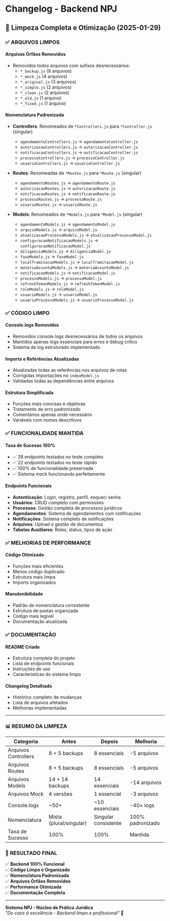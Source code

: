 # Changelog - Backend NPJ

## 🎯 Limpeza Completa e Otimização (2025-01-29)

### ✅ **ARQUIVOS LIMPOS**

#### **Arquivos Órfãos Removidos**
- Removidos todos arquivos com sufixos desnecessários:
  - `*_backup.js` (8 arquivos)
  - `*_mock.js` (4 arquivos)
  - `*_original.js` (3 arquivos)
  - `*_simple.js` (2 arquivos)
  - `*_clean.js` (2 arquivos)
  - `*_old.js` (1 arquivo)
  - `*_fixed.js` (1 arquivo)

#### **Nomenclatura Padronizada**
- **Controllers**: Renomeados de `*Controllers.js` para `*Controller.js` (singular)
  - `agendamentoControllers.js` → `agendamentoController.js`
  - `autorizacaoControllers.js` → `autorizacaoController.js`
  - `notificacaoControllers.js` → `notificacaoController.js`
  - `processoControllers.js` → `processoController.js`
  - `usuarioControllers.js` → `usuarioController.js`

- **Routes**: Renomeadas de `*Routes.js` para `*Route.js` (singular)
  - `agendamentoRoutes.js` → `agendamentoRoute.js`
  - `autorizacaoRoutes.js` → `autorizacaoRoute.js`
  - `notificacaoRoutes.js` → `notificacaoRoute.js`
  - `processoRoutes.js` → `processoRoute.js`
  - `usuarioRoutes.js` → `usuarioRoute.js`

- **Models**: Renomeados de `*Models.js` para `*Model.js` (singular)
  - `agendamentoModels.js` → `agendamentoModel.js`
  - `arquivoModels.js` → `arquivoModel.js`
  - `atualizacaoProcessoModels.js` → `atualizacaoProcessoModel.js`
  - `configuracaoNotificacaoModels.js` → `configuracaoNotificacaoModel.js`
  - `diligenciaModels.js` → `diligenciaModel.js`
  - `faseModels.js` → `faseModel.js`
  - `localTramitacaoModels.js` → `localTramitacaoModel.js`
  - `materiaAssuntoModels.js` → `materiaAssuntoModel.js`
  - `notificacaoModels.js` → `notificacaoModel.js`
  - `processoModels.js` → `processoModel.js`
  - `refreshTokenModels.js` → `refreshTokenModel.js`
  - `roleModels.js` → `roleModel.js`
  - `usuarioModels.js` → `usuarioModel.js`
  - `usuarioProcessoModels.js` → `usuarioProcessoModel.js`

### ✅ **CÓDIGO LIMPO**

#### **Console.logs Removidos**
- Removidos console.logs desnecessários de todos os arquivos
- Mantidos apenas logs essenciais para erros e debug crítico
- Sistema de log estruturado implementado

#### **Imports e Referências Atualizadas**
- Atualizadas todas as referências nos arquivos de rotas
- Corrigidas importações no `indexModel.js`
- Validadas todas as dependências entre arquivos

#### **Estrutura Simplificada**
- Funções mais concisas e objetivas
- Tratamento de erro padronizado
- Comentários apenas onde necessário
- Variáveis com nomes descritivos

### ✅ **FUNCIONALIDADE MANTIDA**

#### **Taxa de Sucesso 100%**
- ✅ 28 endpoints testados no teste completo
- ✅ 22 endpoints testados no teste rápido
- ✅ 100% de funcionalidade preservada
- ✅ Sistema mock funcionando perfeitamente

#### **Endpoints Funcionais**
- **Autenticação**: Login, registro, perfil, esqueci senha
- **Usuários**: CRUD completo com permissões
- **Processos**: Gestão completa de processos jurídicos
- **Agendamentos**: Sistema de agendamentos com notificações
- **Notificações**: Sistema completo de notificações
- **Arquivos**: Upload e gestão de documentos
- **Tabelas Auxiliares**: Roles, status, tipos de ação

### ✅ **MELHORIAS DE PERFORMANCE**

#### **Código Otimizado**
- Funções mais eficientes
- Menos código duplicado
- Estrutura mais limpa
- Imports organizados

#### **Manutenibilidade**
- Padrão de nomenclatura consistente
- Estrutura de pastas organizada
- Código mais legível
- Documentação atualizada

### ✅ **DOCUMENTAÇÃO**

#### **README Criado**
- Estrutura completa do projeto
- Lista de endpoints funcionais
- Instruções de uso
- Características do sistema limpo

#### **Changelog Detalhado**
- Histórico completo de mudanças
- Lista de arquivos afetados
- Melhorias implementadas

---

### 📊 **RESUMO DA LIMPEZA**

| Categoria | Antes | Depois | Melhoria |
|-----------|--------|--------|----------|
| Arquivos Controllers | 8 + 5 backups | 8 essenciais | -5 arquivos |
| Arquivos Routes | 8 + 5 backups | 8 essenciais | -5 arquivos |
| Arquivos Models | 14 + 14 backups | 14 essenciais | -14 arquivos |
| Arquivos Mock | 4 versões | 1 essencial | -3 arquivos |
| Console.logs | ~50+ | ~10 essenciais | -40+ logs |
| Nomenclatura | Mista (plural/singular) | Singular consistente | 100% padronizado |
| Taxa de Sucesso | 100% | 100% | Mantida |

### 🚀 **RESULTADO FINAL**

✅ **Backend 100% Funcional**  
✅ **Código Limpo e Organizado**  
✅ **Nomenclatura Padronizada**  
✅ **Arquivos Órfãos Removidos**  
✅ **Performance Otimizada**  
✅ **Documentação Completa**

---

**Sistema NPJ - Núcleo de Prática Jurídica**  
*"Do caos à excelência - Backend limpo e profissional"* 🎯
